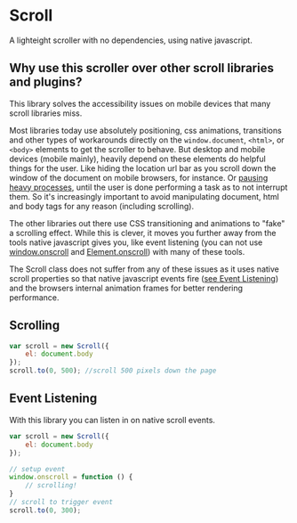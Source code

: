 # Scroll

A lighteight scroller with no dependencies, using native javascript.

## Why use this scroller over other scroll libraries and plugins?

This library solves the accessibility issues on mobile devices that many scroll libraries miss.

Most libraries today use absolutely positioning, css animations, transitions and other types of workarounds directly on
the `window.document`, `<html>`, or `<body>` elements to get the scroller to behave. But desktop and mobile devices
(mobile mainly), heavily depend on these elements do helpful things for the user. Like hiding the location url bar as
you scroll down the window of the document on mobile browsers, for instance. Or
[pausing heavy processes](http://developer.telerik.com/featured/scroll-event-change-ios-8-big-deal/), until
the user is done performing a task as to not interrupt them. So it's increasingly important to avoid manipulating document,
html and body tags for any reason (including scrolling).

The other libraries out there use CSS transitioning and animations to "fake" a scrolling effect. While this is clever,
it moves you further away from the tools native javascript gives you, like event listening (you can not
use [window.onscroll](https://developer.mozilla.org/en-US/docs/Web/API/window.onscroll) and
[Element.onscroll](https://developer.mozilla.org/en-US/docs/Web/API/GlobalEventHandlers.onscroll)) with many of these tools.

The Scroll class does not suffer from any of these issues as it uses native scroll properties so that native javascript events fire
([see Event Listening](#Event-listening)) and the browsers internal animation frames for better rendering performance.


## Scrolling

```javascript
var scroll = new Scroll({
    el: document.body
});
scroll.to(0, 500); //scroll 500 pixels down the page

```

## Event Listening

With this library you can listen in on native scroll events.

```javascript
var scroll = new Scroll({
    el: document.body
});

// setup event
window.onscroll = function () {
    // scrolling!
}
// scroll to trigger event
scroll.to(0, 300);

```